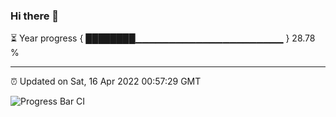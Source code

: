 ### Hi there 👋

⏳ Year progress { ████████▁▁▁▁▁▁▁▁▁▁▁▁▁▁▁▁▁▁▁▁▁▁ } 28.78 %

---

⏰ Updated on Sat, 16 Apr 2022 00:57:29 GMT

![Progress Bar CI](https://github.com/liununu/liununu/workflows/Progress%20Bar%20CI/badge.svg)
